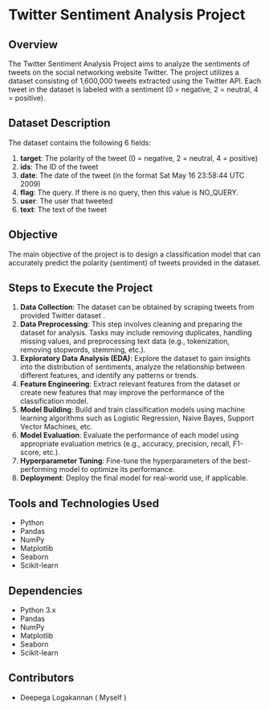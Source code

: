 # Twitter Sentiment Analysis Project

## Overview
The Twitter Sentiment Analysis Project aims to analyze the sentiments of tweets on the social networking website Twitter. The project utilizes a dataset consisting of 1,600,000 tweets extracted using the Twitter API. Each tweet in the dataset is labeled with a sentiment (0 = negative, 2 = neutral, 4 = positive).

## Dataset Description
The dataset contains the following 6 fields:
1. **target**: The polarity of the tweet (0 = negative, 2 = neutral, 4 = positive)
2. **ids**: The ID of the tweet
3. **date**: The date of the tweet (in the format Sat May 16 23:58:44 UTC 2009)
4. **flag**: The query. If there is no query, then this value is NO_QUERY.
5. **user**: The user that tweeted
6. **text**: The text of the tweet

## Objective
The main objective of the project is to design a classification model that can accurately predict the polarity (sentiment) of tweets provided in the dataset.

## Steps to Execute the Project
1. **Data Collection**: The dataset can be obtained by scraping tweets from provided Twitter dataset .
2. **Data Preprocessing**: This step involves cleaning and preparing the dataset for analysis. Tasks may include removing duplicates, handling missing values, and preprocessing text data (e.g., tokenization, removing stopwords, stemming, etc.).
3. **Exploratory Data Analysis (EDA)**: Explore the dataset to gain insights into the distribution of sentiments, analyze the relationship between different features, and identify any patterns or trends.
4. **Feature Engineering**: Extract relevant features from the dataset or create new features that may improve the performance of the classification model.
5. **Model Building**: Build and train classification models using machine learning algorithms such as Logistic Regression, Naive Bayes, Support Vector Machines, etc.
6. **Model Evaluation**: Evaluate the performance of each model using appropriate evaluation metrics (e.g., accuracy, precision, recall, F1-score, etc.).
7. **Hyperparameter Tuning**: Fine-tune the hyperparameters of the best-performing model to optimize its performance.
8. **Deployment**: Deploy the final model for real-world use, if applicable.

## Tools and Technologies Used
- Python
- Pandas
- NumPy
- Matplotlib
- Seaborn
- Scikit-learn

## Dependencies
- Python 3.x
- Pandas
- NumPy
- Matplotlib
- Seaborn
- Scikit-learn

## Contributors
- Deepega Logakannan ( Myself )


